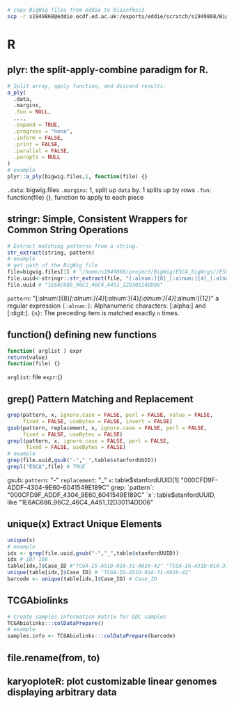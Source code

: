 ```bash
# copy BigWig files from eddie to bioinfmsc3
scp -r s1949868@eddie.ecdf.ed.ac.uk:/exports/eddie/scratch/s1949868/BigWig/ESCA_bigWigs ./
```
# R
## plyr: the split-apply-combine paradigm for R.
```r
# Split array, apply function, and discard results.
a_ply(
  .data,
  .margins,
  .fun = NULL,
  ...,
  .expand = TRUE,
  .progress = "none",
  .inform = FALSE,
  .print = FALSE,
  .parallel = FALSE,
  .paropts = NULL
)
# example
plyr::a_ply(bigwig.files,1, function(file) {}
```
`.data`: bigwig.files
`.margins`: 1, split up `data` by. 1 splits up by rows
`.fun`: function(file) {}, function to apply to each piece
## stringr: Simple, Consistent Wrappers for Common String Operations
```r
# Extract matching patterns from a string.
str_extract(string, pattern)
# example
# get path of the BigWig file
file=bigwig.files[1] # "/home/s1949868/project/BigWig/ESCA_bigWigs//ESCA_1E6AC686_96C2_46C4_A451_12D30114DD06_X012_S02_L027_B1_T1_P024.insertions.bw"
file.uuid<-stringr::str_extract(file, "[:alnum:]{8}_[:alnum:]{4}_[:alnum:]{4}_[:alnum:]{4}_[:alnum:]{12}")
file.uuid # "1E6AC686_96C2_46C4_A451_12D30114DD06"
```
`pattern`: "[:alnum:]{8}_[:alnum:]{4}_[:alnum:]{4}_[:alnum:]{4}_[:alnum:]{12}" a regular expression
`[:alnum:]`: Alphanumeric characters:  [:alpha:]  and  [:digit:].
`{n}`: The preceding item is matched exactly  `n`  times.
## function() defining new functions
```r
function( arglist ) expr
return(value)
function(file) {}
```
`arglist`: file
`expr`:{}
## grep() Pattern Matching and Replacement
```r
grep(pattern, x, ignore.case = FALSE, perl = FALSE, value = FALSE,
     fixed = FALSE, useBytes = FALSE, invert = FALSE) 
gsub(pattern, replacement, x, ignore.case = FALSE, perl = FALSE,
     fixed = FALSE, useBytes = FALSE)
grepl(pattern, x, ignore.case = FALSE, perl = FALSE,
      fixed = FALSE, useBytes = FALSE)
# example
grep(file.uuid,gsub("-","_",table$stanfordUUID))
grepl("ESCA",file) # TRUE

```
gsub:
`pattern`: "-"
`replacement`: "_"
`x`: table$stanfordUUID[1] "000CFD9F-ADDF-4304-9E60-6041549E189C"
grep:
`pattern`: "000CFD9F_ADDF_4304_9E60_6041549E189C"
`x`: table$stanfordUUID, like "1E6AC686_96C2_46C4_A451_12D30114DD06" 
## unique(x) Extract Unique Elements
```r
unique(x)
# example
idx <- grep(file.uuid,gsub("-","_",table$stanfordUUID)) 
idx # 107 108
table[idx,]$Case_ID #"TCGA-IG-A51D-01A-31-A616-42" "TCGA-IG-A51D-01A-31-A616-42"
unique(table[idx,]$Case_ID) # "TCGA-IG-A51D-01A-31-A616-42"
barcode <- unique(table[idx,]$Case_ID) # Case_ID 
```
## TCGAbiolinks
```r
# Create samples information matrix for GDC samples
TCGAbiolinks:::colDataPrepare()
# example
samples.info <- TCGAbiolinks:::colDataPrepare(barcode)
```
## file.rename(from, to)
## karyoploteR: plot customizable linear genomes displaying arbitrary data
<!--stackedit_data:
eyJoaXN0b3J5IjpbMTc1NTM2NjEzOCwxNjYzMjYyODgsMTY2OT
AzMDc1OCw1OTEwNTYwMTMsLTIwODYyNDMzLC0xODg0OTg3MDI3
LC0yMDAwODQ1NDMsLTc3MjU1MDIwOCwtOTczMDExNzIsMTA3MT
k2ODQ3NSwyODI2MTQ4MDMsLTE1NTI4NDg1MTddfQ==
-->